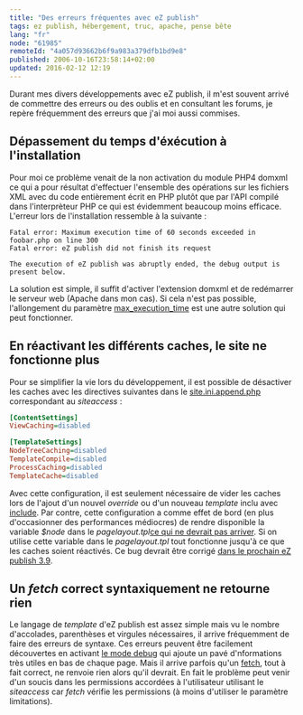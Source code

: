 ```yaml
---
title: "Des erreurs fréquentes avec eZ publish"
tags: ez publish, hébergement, truc, apache, pense bête
lang: "fr"
node: "61985"
remoteId: "4a057d93662b6f9a983a379dfb1bd9e8"
published: 2006-10-16T23:58:14+02:00
updated: 2016-02-12 12:19
---
```

 
Durant mes divers développements avec eZ publish, il m'est souvent arrivé de
commettre des erreurs ou des oublis et en consultant les forums, je repère
fréquemment des erreurs que j'ai moi aussi commises.

  
## Dépassement du temps d'éxécution à l'installation

 
Pour moi ce problème venait de la non activation du module PHP4 domxml ce qui a
pour résultat d'effectuer l'ensemble des opérations sur les fichiers XML avec du
code entièrement écrit en PHP plutôt que par l'API compilé dans l'interprèteur
PHP ce qui est évidemment beaucoup moins efficace. L'erreur lors de
l'installation ressemble à la suivante :

 ``` 
Fatal error: Maximum execution time of 60 seconds exceeded in foobar.php on line 300
Fatal error: eZ publish did not finish its request

The execution of eZ publish was abruptly ended, the debug output is present below.
```

 
La solution est simple, il suffit d'activer l'extension domxml et de redémarrer
le serveur web (Apache dans mon cas). Si cela n'est pas possible, l'allongement
du paramètre
[max_execution_time](http://fr2.php.net/manual/fr/ref.info.php#ini.max-execution-time)
est une autre solution qui peut fonctionner.

   
## En réactivant les différents caches, le site ne fonctionne plus

 
Pour se simplifier la vie lors du développement, il est possible de désactiver
les caches avec les directives suivantes dans le
[site.ini.append.php](http://ez.no/doc/ez_publish/technical_manual/3_8/reference/configuration_files/site_ini)
correspondant au *siteaccess*&nbsp;:

 ``` ini
[ContentSettings]
ViewCaching=disabled

[TemplateSettings]
NodeTreeCaching=disabled
TemplateCompile=disabled
ProcessCaching=disabled
TemplateCache=disabled
```

 
Avec cette configuration, il est seulement nécessaire de vider les caches lors
de l'ajout d'un nouvel *override* ou d'un nouveau *template* inclu avec
[include](http://ez.no/doc/ez_publish/technical_manual/3_8/reference/template_functions/miscellaneous/include).
Par contre, cette configuration a comme effet de bord (en plus d'occasionner des
performances médiocres) de rendre disponible la variable *$node* dans le
*pagelayout.tpl*[ce qui ne devrait pas
arriver](http://ez.no/doc/ez_publish/technical_manual/3_8/templates/the_pagelayout/variables_in_pagelayout).
Si on utilise cette variable dans le *pagelayout.tpl* tout fonctionne jusqu'à ce
que les caches soient réactivés. Ce bug devrait être corrigé [dans le prochain
eZ publish
3.9](https://github.com/ezsystems/ezpublish-legacy/blob/master/doc/features/3.9/no_more_node_in_pagelayout.txt).

   
## Un *fetch* correct syntaxiquement ne retourne rien

 
Le langage de *template* d'eZ publish est assez simple mais vu le nombre
d'accolades, parenthèses et virgules nécessaires, il arrive fréquemment de faire
des erreurs de syntaxe. Ces erreurs peuvent être facilement découvertes en
activant [le mode
debug](http://ez.no/doc/ez_publish/technical_manual/3_8/reference/configuration_files/site_ini/templatesettings/debug)
qui ajoute un pavé d'nformations très utiles en bas de chaque page. Mais il
arrive parfois qu'un
[fetch](http://ez.no/doc/ez_publish/technical_manual/3_8/reference/template_fetch_functions),
tout à fait correct, ne renvoie rien alors qu'il devrait. En fait le problème
peut venir d'un soucis dans les permissions accordées à l'utilisateur utilisant
le *siteaccess* car *fetch* vérifie les permissions (à moins d'utiliser le
paramètre limitations).
